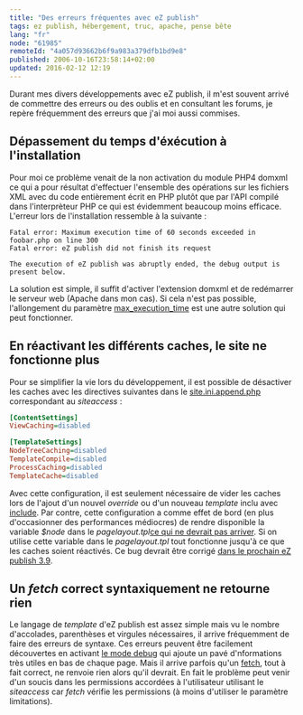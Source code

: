 ```yaml
---
title: "Des erreurs fréquentes avec eZ publish"
tags: ez publish, hébergement, truc, apache, pense bête
lang: "fr"
node: "61985"
remoteId: "4a057d93662b6f9a983a379dfb1bd9e8"
published: 2006-10-16T23:58:14+02:00
updated: 2016-02-12 12:19
---
```

 
Durant mes divers développements avec eZ publish, il m'est souvent arrivé de
commettre des erreurs ou des oublis et en consultant les forums, je repère
fréquemment des erreurs que j'ai moi aussi commises.

  
## Dépassement du temps d'éxécution à l'installation

 
Pour moi ce problème venait de la non activation du module PHP4 domxml ce qui a
pour résultat d'effectuer l'ensemble des opérations sur les fichiers XML avec du
code entièrement écrit en PHP plutôt que par l'API compilé dans l'interprèteur
PHP ce qui est évidemment beaucoup moins efficace. L'erreur lors de
l'installation ressemble à la suivante :

 ``` 
Fatal error: Maximum execution time of 60 seconds exceeded in foobar.php on line 300
Fatal error: eZ publish did not finish its request

The execution of eZ publish was abruptly ended, the debug output is present below.
```

 
La solution est simple, il suffit d'activer l'extension domxml et de redémarrer
le serveur web (Apache dans mon cas). Si cela n'est pas possible, l'allongement
du paramètre
[max_execution_time](http://fr2.php.net/manual/fr/ref.info.php#ini.max-execution-time)
est une autre solution qui peut fonctionner.

   
## En réactivant les différents caches, le site ne fonctionne plus

 
Pour se simplifier la vie lors du développement, il est possible de désactiver
les caches avec les directives suivantes dans le
[site.ini.append.php](http://ez.no/doc/ez_publish/technical_manual/3_8/reference/configuration_files/site_ini)
correspondant au *siteaccess*&nbsp;:

 ``` ini
[ContentSettings]
ViewCaching=disabled

[TemplateSettings]
NodeTreeCaching=disabled
TemplateCompile=disabled
ProcessCaching=disabled
TemplateCache=disabled
```

 
Avec cette configuration, il est seulement nécessaire de vider les caches lors
de l'ajout d'un nouvel *override* ou d'un nouveau *template* inclu avec
[include](http://ez.no/doc/ez_publish/technical_manual/3_8/reference/template_functions/miscellaneous/include).
Par contre, cette configuration a comme effet de bord (en plus d'occasionner des
performances médiocres) de rendre disponible la variable *$node* dans le
*pagelayout.tpl*[ce qui ne devrait pas
arriver](http://ez.no/doc/ez_publish/technical_manual/3_8/templates/the_pagelayout/variables_in_pagelayout).
Si on utilise cette variable dans le *pagelayout.tpl* tout fonctionne jusqu'à ce
que les caches soient réactivés. Ce bug devrait être corrigé [dans le prochain
eZ publish
3.9](https://github.com/ezsystems/ezpublish-legacy/blob/master/doc/features/3.9/no_more_node_in_pagelayout.txt).

   
## Un *fetch* correct syntaxiquement ne retourne rien

 
Le langage de *template* d'eZ publish est assez simple mais vu le nombre
d'accolades, parenthèses et virgules nécessaires, il arrive fréquemment de faire
des erreurs de syntaxe. Ces erreurs peuvent être facilement découvertes en
activant [le mode
debug](http://ez.no/doc/ez_publish/technical_manual/3_8/reference/configuration_files/site_ini/templatesettings/debug)
qui ajoute un pavé d'nformations très utiles en bas de chaque page. Mais il
arrive parfois qu'un
[fetch](http://ez.no/doc/ez_publish/technical_manual/3_8/reference/template_fetch_functions),
tout à fait correct, ne renvoie rien alors qu'il devrait. En fait le problème
peut venir d'un soucis dans les permissions accordées à l'utilisateur utilisant
le *siteaccess* car *fetch* vérifie les permissions (à moins d'utiliser le
paramètre limitations).
